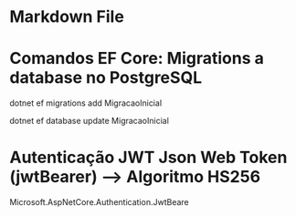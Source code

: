 ﻿# Markdown File


# Comandos EF Core: Migrations a database no PostgreSQL

dotnet ef migrations add MigracaoInicial

dotnet ef database update MigracaoInicial

# Autenticação JWT Json Web Token (jwtBearer) --> Algoritmo HS256
Microsoft.AspNetCore.Authentication.JwtBeare